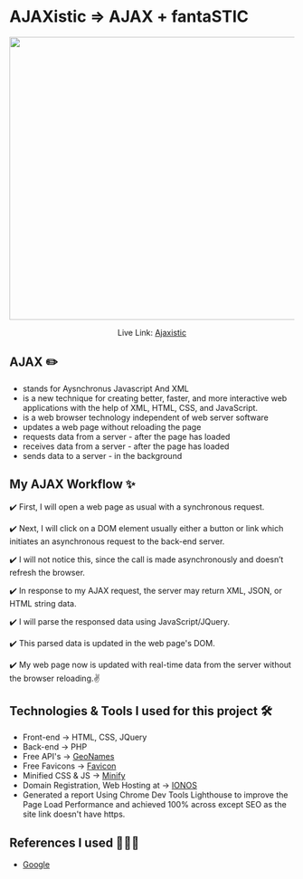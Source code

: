 # AJAXistic => AJAX + fantaSTIC

<p align="center"> 
    <img src="https://i.imgur.com/13792LE.png" align="center" width="800" height="500"></img>
</p>

<p align="center"> Live Link: <a href="http://ajaxistic.co.uk" alt="Ajaxistic"/>Ajaxistic</a></p>


## AJAX ✏️
- stands for Aysnchronus Javascript And XML
- is a new technique for creating better, faster, and more interactive web applications with the help of XML, HTML, CSS, and JavaScript.
- is a web browser technology independent of web server software
- updates a web page without reloading the page
- requests data from a server - after the page has loaded
- receives data from a server - after the page has loaded
- sends data to a server - in the background 

## My AJAX Workflow  ✨
✔️ First, I will open a web page as usual with a synchronous request.

✔️ Next, I will click on a DOM element usually either a button or link which initiates an asynchronous request to the back-end server. 

✔️ I will not notice this, since the call is made asynchronously and doesn’t refresh the browser. 

✔️ In response to my AJAX request, the server may return XML, JSON, or HTML string data.

✔️ I will parse the responsed data using JavaScript/JQuery.

✔️ This parsed data is updated in the web page's DOM.

✔️ My web page now is updated with real-time data from the server without the browser reloading.✌️

## Technologies & Tools I used for this project 🛠️
- Front-end -> HTML, CSS, JQuery
- Back-end -> PHP
- Free API's -> <a href="https://www.geonames.org/">GeoNames</a> 
- Free Favicons -> <a href="https://favicon.io/">Favicon</a>
- Minified CSS & JS -> <a href="https://www.minifier.org/">Minify</a> 
- Domain Registration, Web Hosting at -> <a href="https://www.ionos.co.uk/">IONOS</a>
- Generated a report Using Chrome Dev Tools Lighthouse to improve the Page Load Performance and achieved 100% across except SEO as the site link doesn't have https. 

## References I used 🙏🙏🙏
- <a href="https://www.google.com/">Google</a> 
